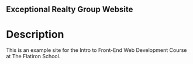 Exceptional Realty Group Website
---

# Description

This is an example site for the Intro to Front-End Web
Development Course at The Flatiron School.

